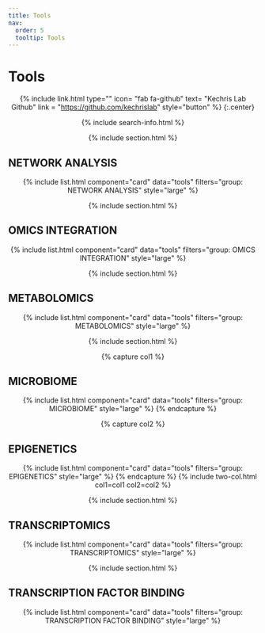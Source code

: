 ```yaml
---
title: Tools
nav:
  order: 5
  tooltip: Tools
---
```


<style>

  p{
    text-align: center;
}
  
</style>
# Tools

{%
  include link.html
  type=""
  icon= "fab fa-github"
  text= "Kechris Lab Github"
  link = "https://github.com/kechrislab"
  style="button"
%}
{:.center}

{% include search-info.html %}

{% include section.html %}

## NETWORK ANALYSIS

{% include list.html component="card" data="tools" filters="group: NETWORK ANALYSIS" style="large" %}

{% include section.html %}

## OMICS INTEGRATION

{% include list.html component="card" data="tools" filters="group: OMICS INTEGRATION" style="large" %}

{% include section.html %}

## METABOLOMICS

{% include list.html component="card" data="tools" filters="group: METABOLOMICS" style="large" %}

{% include section.html %}

{% capture col1 %}

## MICROBIOME

{% include list.html component="card" data="tools" filters="group: MICROBIOME" style="large" %}
{% endcapture %}

{% capture col2 %}

## EPIGENETICS

{% include list.html component="card" data="tools" filters="group: EPIGENETICS" style="large" %}
{% endcapture %}
{% include two-col.html col1=col1 col2=col2 %}

{% include section.html %}

## TRANSCRIPTOMICS

{% include list.html component="card" data="tools" filters="group: TRANSCRIPTOMICS" style="large" %}


{% include section.html %}
## TRANSCRIPTION FACTOR BINDING

{% include list.html component="card" data="tools" filters="group: TRANSCRIPTION FACTOR BINDING" style="large" %}
